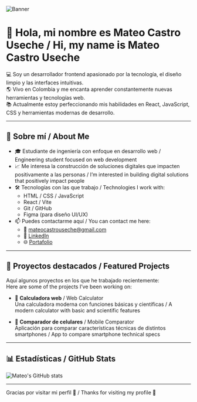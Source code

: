 ![Banner](https://raw.githubusercontent.com/tu-usuario/tu-repositorio/main/banner.png)

# 👋 Hola, mi nombre es Mateo Castro Useche / Hi, my name is Mateo Castro Useche

💻 Soy un desarrollador frontend apasionado por la tecnología, el diseño limpio y las interfaces intuitivas.  
🌎 Vivo en Colombia y me encanta aprender constantemente nuevas herramientas y tecnologías web.  
📚 Actualmente estoy perfeccionando mis habilidades en React, JavaScript, CSS y herramientas modernas de desarrollo.

---

## 🚀 Sobre mí / About Me

- 🎓 Estudiante de ingeniería con enfoque en desarrollo web / Engineering student focused on web development  
- 📈 Me interesa la construcción de soluciones digitales que impacten positivamente a las personas / I’m interested in building digital solutions that positively impact people  
- 🛠️ Tecnologías con las que trabajo / Technologies I work with:
  - HTML / CSS / JavaScript
  - React / Vite
  - Git / GitHub
  - Figma (para diseño UI/UX)
- 📫 Puedes contactarme aquí / You can contact me here:
  - 📧 mateocastrouseche@gmail.com
  - 💼 [LinkedIn](https://www.linkedin.com/in/tu-linkedin)
  - 🌐 [Portafolio](https://tu-portafolio.com)

---

## 📌 Proyectos destacados / Featured Projects

Aquí algunos proyectos en los que he trabajado recientemente:  
Here are some of the projects I’ve been working on:

- 🧮 **Calculadora web** / Web Calculator  
  Una calculadora moderna con funciones básicas y científicas / A modern calculator with basic and scientific features

- 📱 **Comparador de celulares** / Mobile Comparator  
  Aplicación para comparar características técnicas de distintos smartphones / App to compare smartphone technical specs

---

## 📊 Estadísticas / GitHub Stats

![Mateo's GitHub stats](https://github-readme-stats.vercel.app/api?username=mateocastro&show_icons=true&theme=radical&locale=es)

---

Gracias por visitar mi perfil 🤝 / Thanks for visiting my profile 🤝
